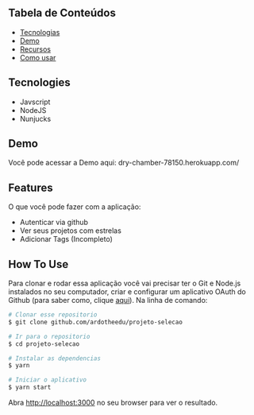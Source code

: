 ## Tabela de Conteúdos 
* [Tecnologias](#tecnologias)
* [Demo](#demo)
* [Recursos](#Recursos)
* [Como usar](#how-to-use)



## Tecnologies

* Javscript
* NodeJS
* Nunjucks


## Demo

Você pode acessar a Demo aqui: dry-chamber-78150.herokuapp.com/

## Features

O que você pode fazer com a aplicação:

* Autenticar via github
* Ver seus projetos com estrelas
* Adicionar Tags (Incompleto)

## How To Use

Para clonar e rodar essa aplicação você vai precisar ter o Git e Node.js instalados no seu computador, criar e configurar um aplicativo OAuth do Github (para saber como, clique [aqui](https://docs.github.com/pt/developers/apps/building-oauth-apps/creating-an-oauth-app)). Na linha de comando:
```bash
# Clonar esse repositorio
$ git clone github.com/ardotheedu/projeto-selecao

# Ir para o repositorio
$ cd projeto-selecao

# Instalar as dependencias
$ yarn

# Iniciar o aplicativo
$ yarn start
```
Abra [http://localhost:3000](http://localhost:3000) no seu browser para ver o resultado.


